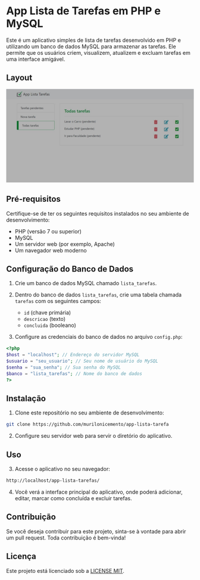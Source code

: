 # App Lista de Tarefas em PHP e MySQL

Este é um aplicativo simples de lista de tarefas desenvolvido em PHP e utilizando um banco de dados MySQL para armazenar as tarefas. Ele permite que os usuários criem, visualizem, atualizem e excluam tarefas em uma interface amigável.

## Layout

<img src="./.github/task-list.jpeg" alt= "Layout do Projeto"/>


## Pré-requisitos

Certifique-se de ter os seguintes requisitos instalados no seu ambiente de desenvolvimento:

- PHP (versão 7 ou superior)
- MySQL
- Um servidor web (por exemplo, Apache)
- Um navegador web moderno

## Configuração do Banco de Dados

1. Crie um banco de dados MySQL chamado `lista_tarefas`.

2. Dentro do banco de dados `lista_tarefas`, crie uma tabela chamada `tarefas` com os seguintes campos:
   - `id` (chave primária)
   - `descricao` (texto)
   - `concluida` (booleano)

3. Configure as credenciais do banco de dados no arquivo `config.php`:

```php
<?php
$host = "localhost"; // Endereço do servidor MySQL
$usuario = "seu_usuario"; // Seu nome de usuário do MySQL
$senha = "sua_senha"; // Sua senha do MySQL
$banco = "lista_tarefas"; // Nome do banco de dados
?>
```
## Instalação

1. Clone este repositório no seu ambiente de desenvolvimento:
```bash
git clone https://github.com/murilonicemento/app-lista-tarefa
```

2. Configure seu servidor web para servir o diretório do aplicativo.

## Uso

3. Acesse o aplicativo no seu navegador:
```bash
http://localhost/app-lista-tarefas/
```
4. Você verá a interface principal do aplicativo, onde poderá adicionar, editar, marcar como concluída e excluir tarefas.

## Contribuição
Se você deseja contribuir para este projeto, sinta-se à vontade para abrir um pull request. Toda contribuição é bem-vinda!

## Licença
Este projeto está licenciado sob a [LICENSE MIT](LICENSE).
